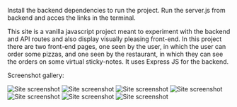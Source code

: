 Install the backend dependencies to run the project.
Run the server.js from backend and acces the links in the terminal.

This site is a vanilla javascript project meant to experiment with the backend and API routes and also display visually pleasing front-end. In this project there are two front-end pages, one seen by the user, in which the user can order some pizzas, and one seen by the restaurant, in which they can see the orders on some virtual sticky-notes. It uses Express JS for the backend.


Screenshot gallery:

![Site screenshot](https://i.imgur.com/2nZMDJq.jpg)
![Site screenshot](https://i.imgur.com/Xd7wYJY.png)
![Site screenshot](https://i.imgur.com/k66UV7f.png)
![Site screenshot](https://i.imgur.com/Wb5X7Xi.jpeg)
![Site screenshot](https://i.imgur.com/rQscGE6.png)
![Site screenshot](https://i.imgur.com/N7WyeSc.png)
![Site screenshot](https://i.imgur.com/rFkH2Wn.png)
